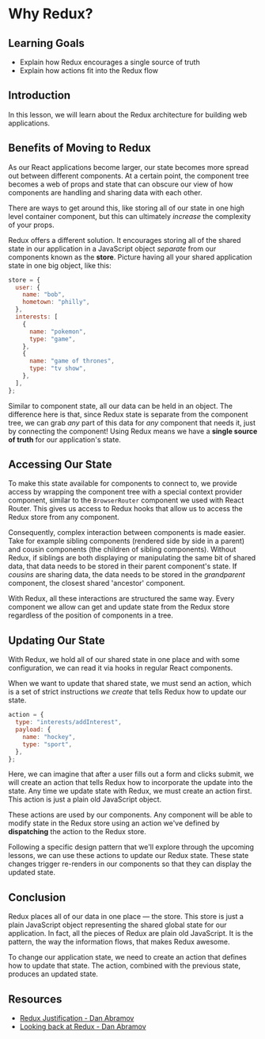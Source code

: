 # Why Redux?

## Learning Goals

- Explain how Redux encourages a single source of truth
- Explain how actions fit into the Redux flow

## Introduction

In this lesson, we will learn about the Redux architecture for building web
applications.

## Benefits of Moving to Redux

As our React applications become larger, our state becomes more spread out
between different components. At a certain point, the component tree becomes a
web of props and state that can obscure our view of how components are handling
and sharing data with each other.

There are ways to get around this, like storing all of our state in one high
level container component, but this can ultimately _increase_ the complexity of
your props.

Redux offers a different solution. It encourages storing all of the shared state
in our application in a JavaScript object _separate_ from our components known
as the **store**. Picture having all your shared application state in one big
object, like this:

```javascript
store = {
  user: {
    name: "bob",
    hometown: "philly",
  },
  interests: [
    {
      name: "pokemon",
      type: "game",
    },
    {
      name: "game of thrones",
      type: "tv show",
    },
  ],
};
```

Similar to component state, all our data can be held in an object. The
difference here is that, since Redux state is separate from the component tree,
we can grab _any_ part of this data for _any_ component that needs it, just by
connecting the component! Using Redux means we have a **single source of truth**
for our application's state.

## Accessing Our State

To make this state available for components to connect to, we provide access by
wrapping the component tree with a special context provider component, similar
to the `BrowserRouter` component we used with React Router. This gives us access
to Redux hooks that allow us to access the Redux store from any component.

Consequently, complex interaction between components is made easier. Take for
example sibling components (rendered side by side in a parent) and cousin
components (the children of sibling components). Without Redux, if siblings are
both displaying or manipulating the same bit of shared data, that data needs to
be stored in their parent component's state. If _cousins_ are sharing data, the
data needs to be stored in the _grandparent_ component, the closest shared
'ancestor' component.

With Redux, all these interactions are structured the same way. Every component
we allow can get and update state from the Redux store regardless of the
position of components in a tree.

## Updating Our State

With Redux, we hold all of our shared state in one place and with some
configuration, we can read it via hooks in regular React components.

When we want to update that shared state, we must send an action, which is a set
of strict instructions _we create_ that tells Redux how to update our state.

```javascript
action = {
  type: "interests/addInterest",
  payload: {
    name: "hockey",
    type: "sport",
  },
};
```

Here, we can imagine that after a user fills out a form and clicks submit, we
will create an action that tells Redux how to incorporate the update into the
state. Any time we update state with Redux, we must create an action first. This
action is just a plain old JavaScript object.

These actions are used by our components. Any component will be able to modify
state in the Redux store using an action we've defined by **dispatching** the
action to the Redux store.

Following a specific design pattern that we'll explore through the upcoming
lessons, we can use these actions to update our Redux state. These state changes
trigger re-renders in our components so that they can display the updated state.

## Conclusion

Redux places all of our data in one place — the store. This store is just a
plain JavaScript object representing the shared global state for our
application. In fact, all the pieces of Redux are plain old JavaScript. It is
the pattern, the way the information flows, that makes Redux awesome.

To change our application state, we need to create an action that defines how to
update that state. The action, combined with the previous state, produces an
updated state.

## Resources

- [Redux Justification - Dan Abramov](https://www.youtube.com/watch?v=xsSnOQynTHs)
- [Looking back at Redux - Dan Abramov](https://www.youtube.com/watch?v=uvAXVMwHJXU)

